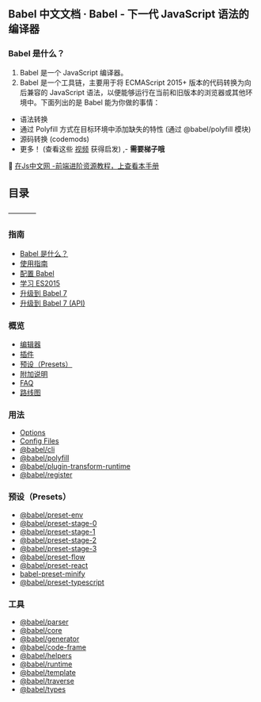 

## Babel 中文文档 · Babel - 下一代 JavaScript 语法的编译器

### Babel 是什么？
1. Babel 是一个 JavaScript 编译器。
2. Babel 是一个工具链，主要用于将 ECMAScript 2015+ 版本的代码转换为向后兼容的 JavaScript 语法，以便能够运行在当前和旧版本的浏览器或其他环境中。下面列出的是 Babel 能为你做的事情：
+ 语法转换
+ 通过 Polyfill 方式在目标环境中添加缺失的特性 (通过 @babel/polyfill 模块)
+ 源码转换 (codemods)
+ 更多！ (查看这些 [视频](https://babeljs.io/videos) 获得启发) ,- **需要梯子哦**

📖 [在Js中文网 -前端进阶资源教程，上查看本手册](https://www.javascriptc.com/docs/babel-manual)

## 目录
————
###  指南
+ [Babel 是什么？](https://www.javascriptc.com/docs/babel-manual/base)
+ [使用指南](https://www.javascriptc.com/docs/babel-manual/usage)
+ [配置 Babel](https://www.javascriptc.com/docs/babel-manual/configuration)
+ [学习 ES2015](https://www.javascriptc.com/docs/babel-manual/learn)
+ [升级到 Babel 7](https://www.javascriptc.com/docs/babel-manual/v7-migration)
+ [升级到 Babel 7 (API)](https://www.javascriptc.com/docs/babel-manual/v7-migration-api)
###  概览
+ [编辑器](https://www.javascriptc.com/docs/babel-manual/editors)
+ [插件](https://www.javascriptc.com/docs/babel-manual/plugins)
+ [预设（Presets）](https://www.javascriptc.com/docs/babel-manual/presets)
+ [附加说明](https://www.javascriptc.com/docs/babel-manual/caveats)
+ [FAQ](https://www.javascriptc.com/docs/babel-manual/faq)
+ [路线图](https://www.javascriptc.com/docs/babel-manual/roadmap)
###  用法
+ [Options](https://www.javascriptc.com/docs/babel-manual/options)
+ [Config Files](https://www.javascriptc.com/docs/babel-manual/config-files)
+ [@babel/cli](https://www.javascriptc.com/docs/babel-manual/babel-cli)
+ [@babel/polyfill](https://www.javascriptc.com/docs/babel-manual/babel-polyfill)
+ [@babel/plugin-transform-runtime](https://www.javascriptc.com/docs/babel-manual/babel-plugin-transform-runtime)
+ [@babel/register](https://www.javascriptc.com/docs/babel-manual/babel-register)
###  预设（Presets）
+ [@babel/preset-env](https://www.javascriptc.com/docs/babel-manual/babel-preset-env)
+ [@babel/preset-stage-0](https://www.javascriptc.com/docs/babel-manual/babel-preset-stage-0)
+ [@babel/preset-stage-1](https://www.javascriptc.com/docs/babel-manual/babel-preset-stage-1)
+ [@babel/preset-stage-2](https://www.javascriptc.com/docs/babel-manual/babel-preset-stage-2)
+ [@babel/preset-stage-3](https://www.javascriptc.com/docs/babel-manual/babel-preset-stage-3)
+ [@babel/preset-flow](https://www.javascriptc.com/docs/babel-manual/babel-preset-flow)
+ [@babel/preset-react](https://www.javascriptc.com/docs/babel-manual/babel-preset-react)
+ [babel-preset-minify](https://www.javascriptc.com/docs/babel-manual/babel-preset-minify)
+ [@babel/preset-typescript](https://www.javascriptc.com/docs/babel-manual/babel-preset-typescript)
###  工具
+ [@babel/parser](https://www.javascriptc.com/docs/babel-manual/babel-parser)
+ [@babel/core](https://www.javascriptc.com/docs/babel-manual/babel-core)
+ [@babel/generator](https://www.javascriptc.com/docs/babel-manual/babel-generator)
+ [@babel/code-frame](https://www.javascriptc.com/docs/babel-manual/babel-code-frame)
+ [@babel/helpers](https://www.javascriptc.com/docs/babel-manual/babel-helpers)
+ [@babel/runtime](https://www.javascriptc.com/docs/babel-manual/babel-runtime)
+ [@babel/template](https://www.javascriptc.com/docs/babel-manual/babel-template)
+ [@babel/traverse](https://www.javascriptc.com/docs/babel-manual/babel-traverse)
+ [@babel/types](https://www.javascriptc.com/docs/babel-manual/babel-types)
